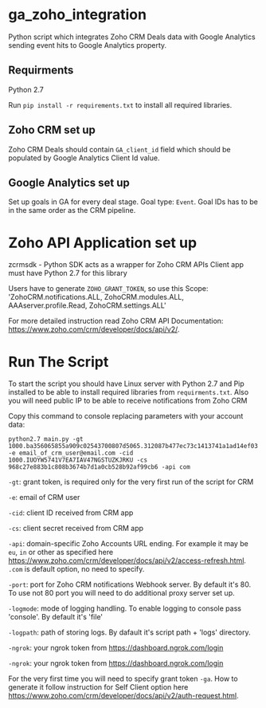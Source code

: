 # ga_zoho_integration
Python script which integrates Zoho CRM Deals data with Google Analytics
sending event hits to Google Analytics property.

## Requirments

Python 2.7

Run `pip install -r requirements.txt` to install all required libraries.

## Zoho CRM set up
Zoho CRM Deals should contain `GA_client_id` field which should be populated by Google Analytics Client Id value.

## Google Analytics set up

Set up goals in GA for every deal stage. Goal type: `Event`. Goal IDs has to be in the same order as the CRM pipeline.

# Zoho API Application set up

zcrmsdk - Python SDK acts as a wrapper for Zoho CRM APIs
Client app must have Python 2.7 for this library

Users have to generate `ZOHO_GRANT_TOKEN`, so use this Scope:
'ZohoCRM.notifications.ALL, ZohoCRM.modules.ALL, AAAserver.profile.Read, ZohoCRM.settings.ALL'

For more detailed instruction read Zoho CRM API Documentation: https://www.zoho.com/crm/developer/docs/api/v2/.

# Run The Script

To start the script you should have Linux server with Python 2.7 and Pip installed to be able to install
required libraries from `requirments.txt`. Also you will need public IP to be able to receive notifications
from Zoho CRM

 Copy this command to console replacing parameters with your account data:

`python2.7 main.py -gt 1000.ba356065855a909c02543700807d5065.312087b477ec73c1413741a1ad14ef03
-e email_of_crm_user@email.com -cid 1000.IUOYW5741V7EA7IAV47NGSTUZKJRKU -cs 968c27e883b1c808b3674b7d1a0cb528b92af99cb6
-api com`

`-gt`: grant token, is required only for the very first run of the script for CRM

`-e`: email of CRM user

`-cid`: client ID received from CRM app

`-cs`: client secret received from CRM app

`-api`: domain-specific Zoho Accounts URL ending. For example it may be `eu`, `in` or other as specified
 here https://www.zoho.com/crm/developer/docs/api/v2/access-refresh.html. `.com` is default option, no need to specify.

`-port`: port for Zoho CRM notifications Webhook server. By default it's 80.
To use not 80 port you will need to do additional proxy server set up.

`-logmode`: mode of logging handling. To enable logging to console pass 'console'. By default it's 'file'

`-logpath`: path of storing logs. By dafault it's script path + 'logs' directory.

`-ngrok`: your ngrok token from https://dashboard.ngrok.com/login


`-ngrok`: your ngrok token from https://dashboard.ngrok.com/login


For the very first time you will need to specify grant token `-ga`. How to generate it
follow instruction for Self Client option here https://www.zoho.com/crm/developer/docs/api/v2/auth-request.html.

